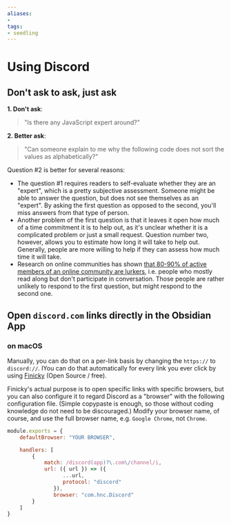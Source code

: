 ```yaml
---
aliases: 
- 
tags:
- seedling
---
```


# Using Discord

## Don't ask to ask, just ask

**1. Don't ask**: 
> "Is there any JavaScript expert around?"

**2. Better ask**: 
>"Can someone explain to me why the following code does not sort the values as alphabetically?"

Question #2 is better for several reasons:
- The question #1 requires readers to self-evaluate whether they are an "expert", which is a pretty subjective assessment. Someone might be able to answer the question, but does not see themselves as an "expert". By asking the first question as opposed to the second, you'll miss answers from that type of person.
- Another problem of the first question is that it leaves it open how much of a time commitment it is to help out, as it's unclear whether it is a complicated problem or just a small request. Question number two, however, allows you to estimate how long it will take to help out. Generally, people are more willing to help if they can assess how much time it will take.
- Research on online communities has shown [that 80-90% of active members of an online community are lurkers](https://www.nngroup.com/articles/participation-inequality/), i.e. people who mostly read along but don't participate in conversation. Those people are rather unlikely to respond to the first question, but might respond to the second one.

## Open `discord.com` links directly in the Obsidian App

### on macOS
Manually, you can do that on a per-link basis by changing the `https://` to `discord://`. IYou can do that automatically for every link you ever click by using [Finicky](https://github.com/johnste/finicky) (Open Source / free).

Finicky's actual purpose is to open specific links with specific browsers, but you can also configure it to regard Discord as a "browser" with the following configuration file. (Simple copypaste is enough, so those without coding knowledge do not need to be discouraged.) Modify your browser name, of course, and use the full browser name, e.g. `Google Chrome`, not `Chrome`.

```js
module.exports = {
    defaultBrowser: "YOUR BROWSER",

    handlers: [
        {
            match: /discord(app)?\.com\/channel/i,
            url: ({ url }) => ({
                  ...url,
                  protocol: "discord"
               }),
               browser: "com.hnc.Discord"
        }
    ]
}

```
